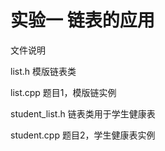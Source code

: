 # 实验一 链表的应用 

文件说明

list.h 模版链表类

list.cpp 题目1，模版链实例

student_list.h 链表类用于学生健康表

student.cpp 题目2，学生健康表实例
